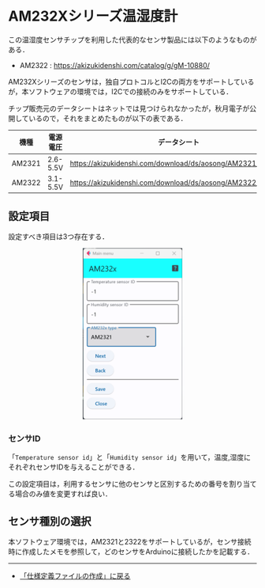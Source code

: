# AM232Xシリーズ温湿度計

この温湿度センサチップを利用した代表的なセンサ製品には以下のようなものがある．

- AM2322 : https://akizukidenshi.com/catalog/g/gM-10880/

AM232Xシリーズのセンサは，独自プロトコルとI2Cの両方をサポートしているが，本ソフトウェアの環境では，I2Cでの接続のみをサポートしている．

チップ販売元のデータシートはネットでは見つけられなかったが，秋月電子が公開しているので，それをまとめたものが以下の表である．

|機種|電源電圧|データシート|
|---|---|---|
|AM2321|2.6-5.5V|https://akizukidenshi.com/download/ds/aosong/AM2321_e.pdf|
|AM2322|3.1-5.5V|https://akizukidenshi.com/download/ds/aosong/AM2322_V1.0.pdf|


## 設定項目
設定すべき項目は3つ存在する．


<div style="text-align: center;">
<img src="../../images/editConfig_am232x.png" width="40%">
</div>




### センサID

「```Temperature sensor id```」と「```Humidity sensor id```」を用いて，温度,湿度にそれぞれセンサIDを与えることができる．

この設定項目は，利用するセンサに他のセンサと区別するための番号を割り当てる場合のみ値を変更すれば良い．


## センサ種別の選択
本ソフトウェア環境では，AM2321と2322をサポートしているが，センサ接続時に作成したメモを参照して，どのセンサをArduinoに接続したかを記載する．



***

- [「仕様定義ファイルの作成」に戻る](../editConfig.md)